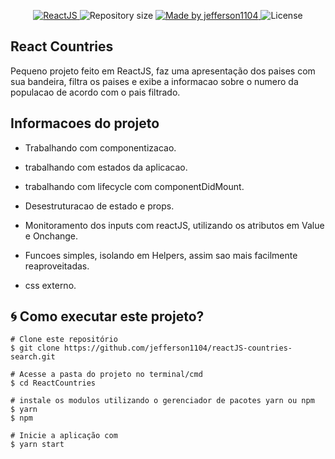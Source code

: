 <p align="center">
  <a href="https://reactjs.org/">
    <img alt="ReactJS" src="https://img.shields.io/static/v1?color=blue&label=React&message=JS&?style=plastic&logo=React">
  </a>

  <img alt="Repository size" src="https://img.shields.io/github/repo-size/jefferson1104/reactJS-countries-search">

  <a href="https://www.linkedin.com/in/jeffersonsjunior/">
    <img alt="Made by jefferson1104" src="https://img.shields.io/badge/made%20by-jefferson1104-blue">
  </a>

  <img alt="License" src="https://img.shields.io/badge/license-MIT-brightgreen?color=blue">
</p>


## React Countries
Pequeno projeto feito em ReactJS, faz uma apresentação dos paises com sua bandeira, filtra os paises e exibe a informacao sobre o numero da populacao de acordo com o pais filtrado.

## Informacoes do projeto
- Trabalhando com componentizacao.

- trabalhando com estados da aplicacao.

- trabalhando com lifecycle com componentDidMount.

- Desestruturacao de estado e props.

- Monitoramento dos inputs com reactJS, utilizando os atributos em Value e Onchange.

- Funcoes simples, isolando em Helpers, assim sao mais facilmente reaproveitadas.

- css externo.


## :cyclone: Como executar este projeto?
```
# Clone este repositório
$ git clone https://github.com/jefferson1104/reactJS-countries-search.git

# Acesse a pasta do projeto no terminal/cmd
$ cd ReactCountries

# instale os modulos utilizando o gerenciador de pacotes yarn ou npm
$ yarn 
$ npm

# Inicie a aplicação com 
$ yarn start
```